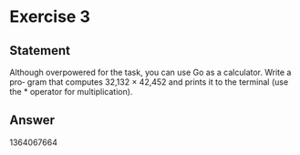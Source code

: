 # Exercise 3

## Statement

Although overpowered for the task, you can use Go as a calculator. Write a pro‐
gram that computes 32,132 × 42,452 and prints it to the terminal (use the * operator for multiplication).

## Answer

1364067664